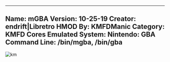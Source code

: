 -----------------------
Name: mGBA
Version: 10-25-19
Creator: endrift|Libretro
HMOD By: KMFDManic
Category: KMFD Cores
Emulated System: Nintendo: GBA
Command Line: /bin/mgba, /bin/gba
-----------------------
![km](https://i.imgur.com/C810JKk.png)
 